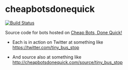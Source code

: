 # cheapbotsdonequick

[![Build Status](https://travis-ci.org/hugovk/cheapbotsdonequick.svg?branch=master)](https://travis-ci.org/hugovk/cheapbotsdonequick)

Source code for bots hosted on [Cheap Bots, Done Quick!](https://cheapbotsdonequick.com/)

 * Each is in action on Twitter at something like https://twitter.com/tiny_bus_stop 

 * And source also at something like http://cheapbotsdonequick.com/source/tiny_bus_stop
